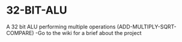 # 32-BIT-ALU
A 32 bit ALU performing multiple operations (ADD-MULTIPLY-SQRT-COMPARE)
-Go to the wiki for a brief about the project
